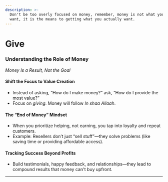 ```yaml
---
description: >-
  Don't be too overly focused on money, remember, money is not what you actually
  want, it is the means to getting what you actually want.
---
```


# Give

### **Understanding the Role of Money**

_Money Is a Result, Not the Goal_

#### &#x20;**Shift the Focus to Value Creation**

* Instead of asking, “How do I make money?” ask, “How do I provide the most value?”
* Focus on _giving_. Money will follow _In shaa Allaah_.

#### &#x20;**The “End of Money” Mindset**

* When you prioritize helping, not earning, you tap into loyalty and repeat customers.
* Example: Resellers don’t just “sell stuff”—they solve problems (like saving time or providing affordable access).

#### &#x20;**Tracking Success Beyond Profits**

* Build testimonials, happy feedback, and relationships—they lead to compound results that money can't buy upfront.

***

